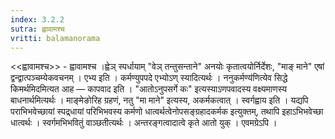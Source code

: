 ```yaml
---
index: 3.2.2
sutra: ह्वावामश्च
vritti: balamanorama
---
```


<<ह्वावामश्च>> - ह्वावामश्च ।ह्वेञ् स्पर्धायाम् "वेञ् तन्तुसन्ताने" अनयोः कृतात्वयोर्निर्देशः, "माङ् माने" एषां द्वन्द्वात्पञ्चम्येकवचनम् । एभ्य इति । कर्मण्युपपदे एभ्योऽण् स्यादित्यर्थः । ननुकर्मण्य॑णित्येव सिद्धे किमर्थमिदमित्यत आह —  कापवाद इति । "आतोऽनुपसर्गे कः" इत्यस्याऽणपवादस्य वक्ष्यमाणस्य बाधनार्थमित्यर्थः । माङ्मेङोरिह ग्रहणं, नतु "मा माने" इत्यस्य, अकर्मकत्वात् । स्वर्गह्वाय इति । यद्यपि पराभिभवेच्छायां स्पद्र्धायां परिभिभवस्य कर्मणो धात्वर्थत्वेनोपसङ्ग्रहादकर्मक इत्युक्तम्, तथापि इहाऽभिभवेच्छा धात्वर्थः । स्वर्गमभिभवितुं वाञ्छतीत्यर्थः । अन्तरङ्गत्वादात्वे कृते आतो युक् । एवमग्रेऽपि ।